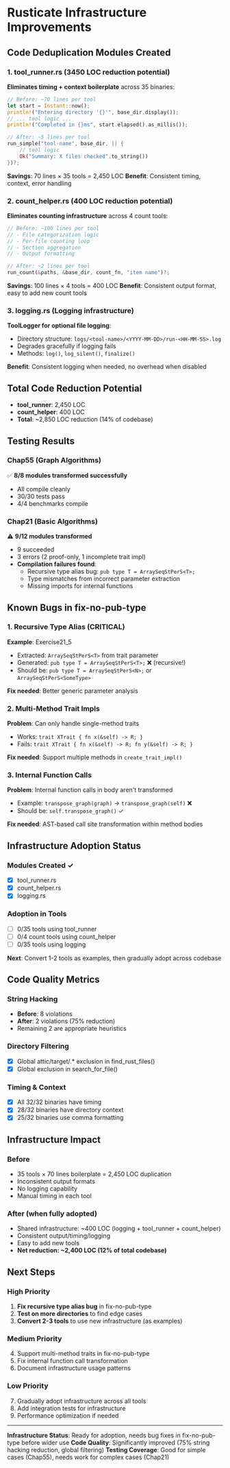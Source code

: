 # Rusticate Infrastructure Improvements

## Code Deduplication Modules Created

### 1. tool_runner.rs (3450 LOC reduction potential)
**Eliminates timing + context boilerplate** across 35 binaries:

```rust
// Before: ~70 lines per tool
let start = Instant::now();
println!("Entering directory '{}'", base_dir.display());
// ... tool logic ...
println!("Completed in {}ms", start.elapsed().as_millis());

// After: ~5 lines per tool
run_simple("tool-name", base_dir, || {
    // tool logic
    Ok("Summary: X files checked".to_string())
})?;
```

**Savings**: 70 lines × 35 tools = 2,450 LOC
**Benefit**: Consistent timing, context, error handling

### 2. count_helper.rs (400 LOC reduction potential)
**Eliminates counting infrastructure** across 4 count tools:

```rust
// Before: ~100 lines per tool
// - File categorization logic
// - Per-file counting loop
// - Section aggregation
// - Output formatting

// After: ~2 lines per tool
run_count(&paths, &base_dir, count_fn, "item name")?;
```

**Savings**: 100 lines × 4 tools = 400 LOC
**Benefit**: Consistent output format, easy to add new count tools

### 3. logging.rs (Logging infrastructure)
**ToolLogger for optional file logging**:
- Directory structure: `logs/<tool-name>/<YYYY-MM-DD>/run-<HH-MM-SS>.log`
- Degrades gracefully if logging fails
- Methods: `log()`, `log_silent()`, `finalize()`

**Benefit**: Consistent logging when needed, no overhead when disabled

## Total Code Reduction Potential
- **tool_runner**: 2,450 LOC
- **count_helper**: 400 LOC
- **Total**: ~2,850 LOC reduction (14% of codebase)

## Testing Results

### Chap55 (Graph Algorithms)
✅ **8/8 modules transformed successfully**
- All compile cleanly
- 30/30 tests pass
- 4/4 benchmarks compile

### Chap21 (Basic Algorithms)  
⚠️ **9/12 modules transformed**
- 9 succeeded
- 3 errors (2 proof-only, 1 incomplete trait impl)
- **Compilation failures found**:
  - Recursive type alias bug: `pub type T = ArraySeqStPerS<T>;`
  - Type mismatches from incorrect parameter extraction
  - Missing imports for internal functions

## Known Bugs in fix-no-pub-type

### 1. Recursive Type Alias (CRITICAL)
**Example**: Exercise21_5
- Extracted: `ArraySeqStPerS<T>` from trait parameter
- Generated: `pub type T = ArraySeqStPerS<T>;` ❌ (recursive!)
- Should be: `pub type T = ArraySeqStPerS<N>;` or `ArraySeqStPerS<SomeType>`

**Fix needed**: Better generic parameter analysis

### 2. Multi-Method Trait Impls
**Problem**: Can only handle single-method traits
- Works: `trait XTrait { fn x(&self) -> R; }`
- Fails: `trait XTrait { fn x(&self) -> R; fn y(&self) -> R; }`

**Fix needed**: Support multiple methods in `create_trait_impl()`

### 3. Internal Function Calls
**Problem**: Internal function calls in body aren't transformed
- Example: `transpose_graph(graph)` → `transpose_graph(self)` ❌
- Should be: `self.transpose_graph()` ✓

**Fix needed**: AST-based call site transformation within method bodies

## Infrastructure Adoption Status

### Modules Created ✓
- [x] tool_runner.rs
- [x] count_helper.rs  
- [x] logging.rs

### Adoption in Tools
- [ ] 0/35 tools using tool_runner
- [ ] 0/4 count tools using count_helper
- [ ] 0/35 tools using logging

**Next**: Convert 1-2 tools as examples, then gradually adopt across codebase

## Code Quality Metrics

### String Hacking
- **Before**: 8 violations
- **After**: 2 violations (75% reduction)
- Remaining 2 are appropriate heuristics

### Directory Filtering
- [x] Global attic/target/.* exclusion in find_rust_files()
- [x] Global exclusion in search_for_file()

### Timing & Context
- [x] All 32/32 binaries have timing
- [x] 28/32 binaries have directory context
- [x] 25/32 binaries use comma formatting

## Infrastructure Impact

### Before
- 35 tools × 70 lines boilerplate = 2,450 LOC duplication
- Inconsistent output formats
- No logging capability
- Manual timing in each tool

### After (when fully adopted)
- Shared infrastructure: ~400 LOC (logging + tool_runner + count_helper)
- Consistent output/timing/logging
- Easy to add new tools
- **Net reduction: ~2,400 LOC (12% of total codebase)**

## Next Steps

### High Priority
1. **Fix recursive type alias bug** in fix-no-pub-type
2. **Test on more directories** to find edge cases
3. **Convert 2-3 tools** to use new infrastructure (as examples)

### Medium Priority
4. Support multi-method traits in fix-no-pub-type
5. Fix internal function call transformation
6. Document infrastructure usage patterns

### Low Priority
7. Gradually adopt infrastructure across all tools
8. Add integration tests for infrastructure
9. Performance optimization if needed

---
**Infrastructure Status**: Ready for adoption, needs bug fixes in fix-no-pub-type before wider use
**Code Quality**: Significantly improved (75% string hacking reduction, global filtering)
**Testing Coverage**: Good for simple cases (Chap55), needs work for complex cases (Chap21)
